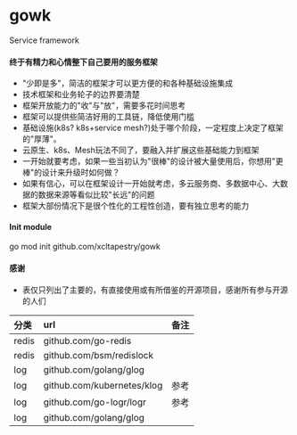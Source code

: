 # gowk
Service framework

#### 终于有精力和心情整下自己要用的服务框架

 - "少即是多"，简洁的框架才可以更方便的和各种基础设施集成
 - 技术框架和业务轮子的边界要清楚
 - 框架开放能力的"收"与"放"，需要多花时间思考
 - 框架可以提供些简洁好用的工具链，降低使用门槛
 - 基础设施(k8s? k8s+service mesh?)处于哪个阶段，一定程度上决定了框架的"厚薄"。
 - 云原生、k8s、Mesh玩法不同了，要融入并扩展这些基础能力到框架
 - 一开始就要考虑，如果一些当初认为"很棒"的设计被大量使用后，你想用"更棒"的设计来升级时如何做？
 - 如果有信心，可以在框架设计一开始就考虑，多云服务商、多数据中心、大数据的数据来源等看似比较"长远"的问题
 - 框架大部份情况下是很个性化的工程性创造，要有独立思考的能力


#### Init module
  go mod init github.com/xcltapestry/gowk


#### 感谢
 - 表仅只列出了主要的，有直接使用或有所借鉴的开源项目，感谢所有参与开源的人们
  
| 分类 |  url | 备注 |
| :---- | :---- | :---- | 
| redis | github.com/go-redis | |
| redis | github.com/bsm/redislock |  |
| log |  github.com/golang/glog |  |
| log |  github.com/kubernetes/klog | 参考 |
| log |  github.com/go-logr/logr | 参考 |
| log | github.com/golang/glog |   |

